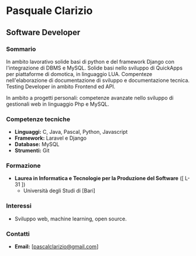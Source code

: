 # Pasquale Clarizio
## Software Developer

### Sommario
In ambito lavorativo solide basi di python e del framework Django con l'integrazione di DBMS e MySQL.
Solide basi nello sviluppo di QuickApps per piattaforme di domotica, in linguaggio LUA.
Compenteze nell'elaborazione di documentazione di sviluppo e documentazione tecnica.
Testing Developer in ambito Frontend ed API.

In ambito a progetti personali: competenze avanzate nello sviluppo di gestionali web in linguaggio Php e MySQL.

### Competenze tecniche
* **Linguaggi:** C, Java, Pascal, Python, Javascript
* **Framework:** Laravel e Django
* **Database:** MySQL
* **Strumenti:** Git

### Formazione
* **Laurea in Informatica e Tecnologie per la Produzione del Software** ([ L-31 ])
  * Università degli Studi di [Bari]

### Interessi
* Sviluppo web, machine learning, open source.

### Contatti
* **Email:** [pascalclarizio@gmail.com]
